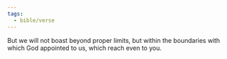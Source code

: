 ```yaml
---
tags:
  - bible/verse
---
```

But we will not boast beyond proper limits, but within the boundaries with which God appointed to us, which reach even to you.